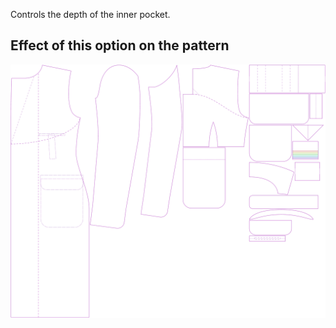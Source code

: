 Controls the depth of the inner pocket.

## Effect of this option on the pattern

![This image shows the effect of this option by superimposing several variants that have a different value for this option](carlton_innerpocketdepth_sample.svg "Effect of this option on the pattern")
